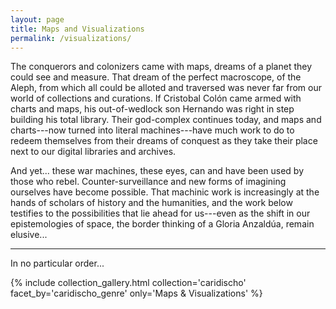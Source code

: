 ```yaml
---
layout: page
title: Maps and Visualizations
permalink: /visualizations/
---
```


The conquerors and colonizers came with maps, dreams of a planet they could see and measure. That dream of the perfect macroscope, of the Aleph, from which all could be alloted and traversed was never far from our world of collections and curations. If Cristobal Colón came armed with charts and maps, his out-of-wedlock son Hernando was right in step building his total library. Their god-complex continues today, and maps and charts---now turned into literal machines---have much work to do to redeem themselves from their dreams of conquest as they take their place next to our digital libraries and archives. 

And yet... these war machines, these eyes, can and have been used by those who rebel. Counter-surveillance and new forms of imagining ourselves have become possible. That machinic work is increasingly at the hands of scholars of history and the humanities, and the work below testifies to the possibilities that lie ahead for us---even as the shift in our epistemologies of space, the border thinking of a Gloria Anzaldúa, remain elusive...

---

In no particular order... 

{% include collection_gallery.html  collection='caridischo' facet_by='caridischo_genre' only='Maps & Visualizations' %}